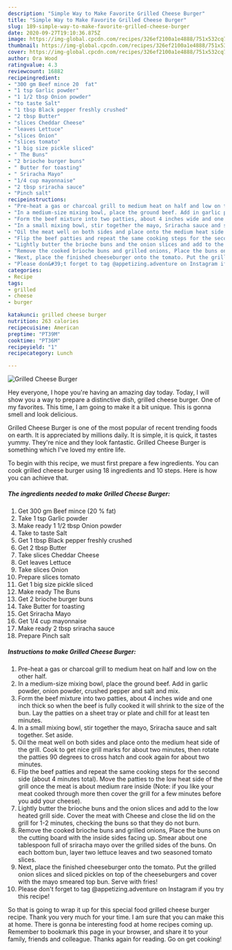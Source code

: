 ```yaml
---
description: "Simple Way to Make Favorite Grilled Cheese Burger"
title: "Simple Way to Make Favorite Grilled Cheese Burger"
slug: 189-simple-way-to-make-favorite-grilled-cheese-burger
date: 2020-09-27T19:10:36.875Z
image: https://img-global.cpcdn.com/recipes/326ef2100a1e4888/751x532cq70/grilled-cheese-burger-recipe-main-photo.jpg
thumbnail: https://img-global.cpcdn.com/recipes/326ef2100a1e4888/751x532cq70/grilled-cheese-burger-recipe-main-photo.jpg
cover: https://img-global.cpcdn.com/recipes/326ef2100a1e4888/751x532cq70/grilled-cheese-burger-recipe-main-photo.jpg
author: Ora Wood
ratingvalue: 4.3
reviewcount: 16882
recipeingredient:
- "300 gm Beef mince 20  fat"
- "1 tsp Garlic powder"
- "1 1/2 tbsp Onion powder"
- "to taste Salt"
- "1 tbsp Black pepper freshly crushed"
- "2 tbsp Butter"
- "slices Cheddar Cheese"
- "leaves Lettuce"
- "slices Onion"
- "slices tomato"
- "1 big size pickle sliced"
- " The Buns"
- "2 brioche burger buns"
- " Butter for toasting"
- " Sriracha Mayo"
- "1/4 cup mayonnaise"
- "2 tbsp sriracha sauce"
- "Pinch salt"
recipeinstructions:
- "Pre-heat a gas or charcoal grill to medium heat on half and low on the other half."
- "In a medium-size mixing bowl, place the ground beef. Add in garlic powder, onion powder, crushed pepper and salt and mix."
- "Form the beef mixture into two patties, about 4 inches wide and one inch thick so when the beef is fully cooked it will shrink to the size of the bun. Lay the patties on a sheet tray or plate and chill for at least ten minutes."
- "In a small mixing bowl, stir together the mayo, Sriracha sauce and salt together. Set aside."
- "Oil the meat well on both sides and place onto the medium heat side of the grill. Cook to get nice grill marks for about two minutes, then rotate the patties 90 degrees to cross hatch and cook again for about two minutes."
- "Flip the beef patties and repeat the same cooking steps for the second side (about 4 minutes total). Move the patties to the low heat side of the grill once the meat is about medium rare inside (Note: if you like your meat cooked through more then cover the grill for a few minutes before you add your cheese)."
- "Lightly butter the brioche buns and the onion slices and add to the low heated grill side. Cover the meat with Cheese and close the lid on the grill for 1-2 minutes, checking the buns so that they do not burn."
- "Remove the cooked brioche buns and grilled onions, Place the buns on the cutting board with the inside sides facing up. Smear about one tablespoon full of sriracha mayo over the grilled sides of the buns. On each bottom bun, layer two lettuce leaves and two seasoned tomato slices."
- "Next, place the finished cheeseburger onto the tomato. Put the grilled onion slices and sliced pickles on top of the cheeseburgers and cover with the mayo smeared top bun. Serve with fries!"
- "Please don&#39;t forget to tag @appetizing.adventure on Instagram if you try this recipe!"
categories:
- Recipe
tags:
- grilled
- cheese
- burger

katakunci: grilled cheese burger 
nutrition: 263 calories
recipecuisine: American
preptime: "PT39M"
cooktime: "PT36M"
recipeyield: "1"
recipecategory: Lunch

---
```



![Grilled Cheese Burger](https://img-global.cpcdn.com/recipes/326ef2100a1e4888/751x532cq70/grilled-cheese-burger-recipe-main-photo.jpg)

Hey everyone, I hope you're having an amazing day today. Today, I will show you a way to prepare a distinctive dish, grilled cheese burger. One of my favorites. This time, I am going to make it a bit unique. This is gonna smell and look delicious.



Grilled Cheese Burger is one of the most popular of recent trending foods on earth. It is appreciated by millions daily. It is simple, it is quick, it tastes yummy. They're nice and they look fantastic. Grilled Cheese Burger is something which I've loved my entire life.


To begin with this recipe, we must first prepare a few ingredients. You can cook grilled cheese burger using 18 ingredients and 10 steps. Here is how you can achieve that.

<!--inarticleads1-->

##### The ingredients needed to make Grilled Cheese Burger:

1. Get 300 gm Beef mince (20 % fat)
1. Take 1 tsp Garlic powder
1. Make ready 1 1/2 tbsp Onion powder
1. Take to taste Salt
1. Get 1 tbsp Black pepper freshly crushed
1. Get 2 tbsp Butter
1. Take slices Cheddar Cheese
1. Get leaves Lettuce
1. Take slices Onion
1. Prepare slices tomato
1. Get 1 big size pickle sliced
1. Make ready  The Buns
1. Get 2 brioche burger buns
1. Take  Butter for toasting
1. Get  Sriracha Mayo
1. Get 1/4 cup mayonnaise
1. Make ready 2 tbsp sriracha sauce
1. Prepare Pinch salt




<!--inarticleads2-->

##### Instructions to make Grilled Cheese Burger:

1. Pre-heat a gas or charcoal grill to medium heat on half and low on the other half.
1. In a medium-size mixing bowl, place the ground beef. Add in garlic powder, onion powder, crushed pepper and salt and mix.
1. Form the beef mixture into two patties, about 4 inches wide and one inch thick so when the beef is fully cooked it will shrink to the size of the bun. Lay the patties on a sheet tray or plate and chill for at least ten minutes.
1. In a small mixing bowl, stir together the mayo, Sriracha sauce and salt together. Set aside.
1. Oil the meat well on both sides and place onto the medium heat side of the grill. Cook to get nice grill marks for about two minutes, then rotate the patties 90 degrees to cross hatch and cook again for about two minutes.
1. Flip the beef patties and repeat the same cooking steps for the second side (about 4 minutes total). Move the patties to the low heat side of the grill once the meat is about medium rare inside (Note: if you like your meat cooked through more then cover the grill for a few minutes before you add your cheese).
1. Lightly butter the brioche buns and the onion slices and add to the low heated grill side. Cover the meat with Cheese and close the lid on the grill for 1-2 minutes, checking the buns so that they do not burn.
1. Remove the cooked brioche buns and grilled onions, Place the buns on the cutting board with the inside sides facing up. Smear about one tablespoon full of sriracha mayo over the grilled sides of the buns. On each bottom bun, layer two lettuce leaves and two seasoned tomato slices.
1. Next, place the finished cheeseburger onto the tomato. Put the grilled onion slices and sliced pickles on top of the cheeseburgers and cover with the mayo smeared top bun. Serve with fries!
1. Please don&#39;t forget to tag @appetizing.adventure on Instagram if you try this recipe!




So that is going to wrap it up for this special food grilled cheese burger recipe. Thank you very much for your time. I am sure that you can make this at home. There is gonna be interesting food at home recipes coming up. Remember to bookmark this page in your browser, and share it to your family, friends and colleague. Thanks again for reading. Go on get cooking!
